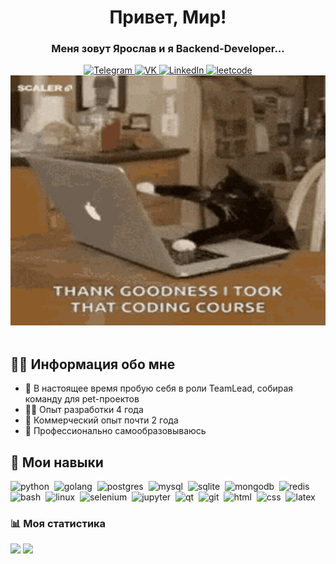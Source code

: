 

<div id="header" align="center">
<h1>Привет, Мир!</h1>
<h3>Меня зовут Ярослав и я Backend-Developer...</h3>

<a href="https://t.me/SalomanHere">
    <img src="https://img.shields.io/badge/telegram-blue?style=for-the-badge&logo=telegram&logoColor=white" alt="Telegram" >
</a>
<a href="https://vk.com/rosyayun">
    <img src="https://img.shields.io/badge/vk-blue?style=for-the-badge&logo=vk&logoColor=white" alt="VK">
</a>
<a href="https://www.linkedin.com/in/yaroslav-yunoshev-851669254/">
<img src="https://img.shields.io/badge/linkedin-blue?style=for-the-badge&logo=LinkedIn&logoColor=white" alt="LinkedIn" >
<a href="https://leetcode.com/SalomanYu/">
<img src="https://img.shields.io/badge/leetcode-blue?style=for-the-badge&logo=leetcode&logoColor=white" alt="leetcode" >

</a>
<br>
<img src="https://github.com/Rosya-edwica/Rosya-edwica/blob/main/scaler-create-impact.gif" width="600" height="400" />
</div>
<br>


## 👨‍🚀 Информация обо мне

- 👥 В настоящее время пробую себя в роли TeamLead, собирая команду для pet-проектов
- 👩‍💻 Опыт разработки 4 года
- 🫰 Коммерческий опыт почти 2 года
- 📝 Профессионально самообразовываюсь


## 🧰 Мои навыки
<img src="https://cdn.jsdelivr.net/gh/devicons/devicon/icons/python/python-original.svg" title="python" witdth="40" height="40"/>&nbsp;
<img src="https://cdn.jsdelivr.net/gh/devicons/devicon/icons/go/go-original.svg" title="golang" witdth="40" height="40"/>&nbsp;
<img src="https://cdn.jsdelivr.net/gh/devicons/devicon/icons/postgresql/postgresql-original.svg" title="postgres" witdth="40" height="40"/>&nbsp;
<img src="https://cdn.jsdelivr.net/gh/devicons/devicon/icons/mysql/mysql-original.svg" title="mysql" witdth="40" height="40"/>&nbsp;
<img src="https://cdn.jsdelivr.net/gh/devicons/devicon/icons/sqlite/sqlite-original.svg" title="sqlite" witdth="40" height="40"/>&nbsp;
<img src="https://cdn.jsdelivr.net/gh/devicons/devicon/icons/mongodb/mongodb-original-wordmark.svg" title="mongodb" witdth="40" height="40"/>&nbsp;
<img src="https://cdn.jsdelivr.net/gh/devicons/devicon/icons/redis/redis-original-wordmark.svg" title="redis" witdth="40" height="40"/>&nbsp;
<img src="https://cdn.jsdelivr.net/gh/devicons/devicon/icons/bash/bash-original.svg" title="bash" witdth="40" height="40"/>&nbsp;
<img src="https://cdn.jsdelivr.net/gh/devicons/devicon/icons/linux/linux-original.svg" title="linux" witdth="40" height="40"/>&nbsp;
<img src="https://cdn.jsdelivr.net/gh/devicons/devicon/icons/selenium/selenium-original.svg" title="selenium" witdth="40" height="40"/>&nbsp;
<img src="https://cdn.jsdelivr.net/gh/devicons/devicon/icons/jupyter/jupyter-original-wordmark.svg" title="jupyter" witdth="40" height="40"/>&nbsp;
<img src="https://cdn.jsdelivr.net/gh/devicons/devicon/icons/qt/qt-original.svg" title="qt" witdth="40" height="40"/>&nbsp;
<img src="https://cdn.jsdelivr.net/gh/devicons/devicon/icons/git/git-original.svg" title="git" witdth="40" height="40"/>&nbsp;
<img src="https://cdn.jsdelivr.net/gh/devicons/devicon/icons/html5/html5-original.svg" title="html" witdth="40" height="40"/>&nbsp;
<img src="https://cdn.jsdelivr.net/gh/devicons/devicon/icons/css3/css3-original.svg" title="css" witdth="40" height="40"/>&nbsp;
<img src="https://cdn.jsdelivr.net/gh/devicons/devicon/icons/latex/latex-original.svg" title="latex" witdth="40" height="40"/>&nbsp;



### 📊 Моя статистика
![](http://github-profile-summary-cards.vercel.app/api/cards/stats?username=SalomanYu&theme=aura_dark)
![](http://github-profile-summary-cards.vercel.app/api/cards/repos-per-language?username=SalomanYu&theme=aura_dark)
